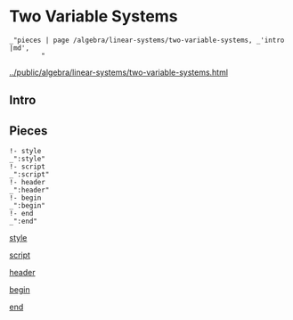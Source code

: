 # Two Variable Systems

    _"pieces | page /algebra/linear-systems/two-variable-systems, _'intro |md',
            "

[../public/algebra/linear-systems/two-variable-systems.html](# "save:")


## Intro

## Pieces

    !- style
    _":style"
    !- script
    _":script"
    !- header
    _":header"
    !- begin
    _":begin"
    !- end
    _":end"

[style]() 

[script]()

[header]()

[begin]()

[end]()

